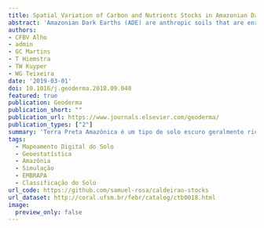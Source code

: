 ```yaml
---
title: Spatial Variation of Carbon and Nutrients Stocks in Amazonian Dark Earth
abstract: 'Amazonian Dark Earths (ADE) are anthropic soils that are enriched in carbon (C) and several nutrients, particularly calcium (Ca) and phosphorus (P), when compared to adjacent soils from the Amazon basin. Studies on ADE empower the understanding of complex pre-Columbian cultural development in the Amazon and may also provide insights for future sustainable agricultural practices in the tropics. ADE are highly variable in size, depth and soil physico-chemical characteristics. Nonetheless, the differentiation between ADE and the adjacent soils is not standardized and is commonly done based on visual field observations. In this regard, the pretic horizon has been recently proposed as an attempt to classify ADE systematically. Spatial modelling techniques can be of great use to study the structure of the spatial variation of soil properties in highly variable areas. Here, we predicted the carbon and nutrients stocks in ADE by applying spatial modelling techniques using an environmental covariate (i.e. expected anthropic enrichment gradient) in our model. In addition, we used the pretic horizon criteria to classify pretic and non-pretic areas and evaluate their relative contribution to the total stocks. In this study, we collected soil samples from five 20-cm soil layers at n = 53 georeferenced points placed in a grid of about 10 to 60 m spacing in a study area located in Central Amazon (~9.4 ha). Ceramic fragments were weighed and quantified. Samples were analysed for: Total C, Total Ca, Total P, Exchangeable Ca + Mg, Extractable P, soil pH, potential CEC (pH = 7.0) and the clay content. The use of the pretic horizon criteria allowed us to clearly distinguish two unambiguous areas with a sharp transition, rather than a smooth continuum, in contrast to previous studies in ADE. Depth- and profile-wise linear regression model parameters indicated a greater importance of the chosen environmental covariate (i.e. expected anthropic enrichment gradient) to explain the spatial variation of Total Ca and Total P stocks than Total C stocks. The overall Total Ca and Total P stocks were twice as large in the pretic area when compared to the non-pretic area.'
authors: 
- CFBV Alho
- admin
- GC Martins
- T Hiemstra
- TW Kuyper
- WG Teixeira
date: '2019-03-01'
doi: 10.1016/j.geoderma.2018.09.040
featured: true
publication: Geoderma
publication_short: ""
publication_url: https://www.journals.elsevier.com/geoderma/
publication_types: ["2"]
summary: 'Terra Preta Amazônica é um tipo de solo escuro geralmente rico em C, Ca e P. Neste estudo, nós mapeamos o conteúdo e estoque desses elementos em uma área da Amazônia Central usando a co-krigagem universal com uma covariável criada para representar o enriquecimento antrópico esperado do solo com esses elementos. Nós também separamos as áreas préticas das não-préticas usando simulações gaussianas sequenciais e critérios de classificação do WRB. Nossos resultados mostraram que a área prética está mais relacionada a maiores estoques de Ca e P – do que de C –, sendo assim marcadores mais eficientes de Terra Preta Amazônica – do que o C.'
tags:
  - Mapeamento Digital do Solo
  - Geoestatística
  - Amazônia
  - Simulação
  - EMBRAPA
  - Classificação do Solo
url_code: https://github.com/samuel-rosa/caldeirao-stocks
url_dataset: http://coral.ufsm.br/febr/catalog/ctb0018.html
image:
  preview_only: false
---
```


